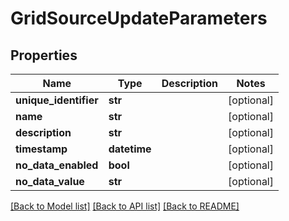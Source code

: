 # GridSourceUpdateParameters

## Properties
Name | Type | Description | Notes
------------ | ------------- | ------------- | -------------
**unique_identifier** | **str** |  | [optional] 
**name** | **str** |  | [optional] 
**description** | **str** |  | [optional] 
**timestamp** | **datetime** |  | [optional] 
**no_data_enabled** | **bool** |  | [optional] 
**no_data_value** | **str** |  | [optional] 

[[Back to Model list]](../README.md#documentation-for-models) [[Back to API list]](../README.md#documentation-for-api-endpoints) [[Back to README]](../README.md)



